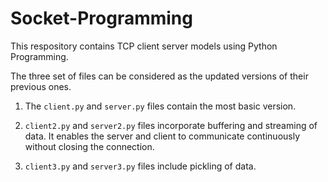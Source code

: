 # Socket-Programming
This respository contains TCP client server models using Python Programming.

The three set of files can be considered as the updated versions of their previous ones.

1. The ```client.py``` and ```server.py``` files contain the most basic version.

2. ```client2.py``` and ```server2.py``` files incorporate buffering and streaming of data.
It enables the server and client to communicate continuously without closing the connection.

3. ```client3.py``` and ```server3.py``` files include pickling of data.
